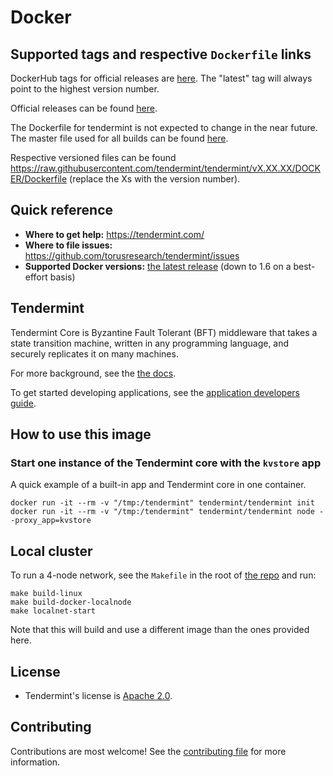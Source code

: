 # Docker

## Supported tags and respective `Dockerfile` links

DockerHub tags for official releases are [here](https://hub.docker.com/r/tendermint/tendermint/tags/). The "latest" tag will always point to the highest version number.

Official releases can be found [here](https://github.com/torusresearch/tendermint/releases).

The Dockerfile for tendermint is not expected to change in the near future. The master file used for all builds can be found [here](https://raw.githubusercontent.com/tendermint/tendermint/master/DOCKER/Dockerfile).

Respective versioned files can be found https://raw.githubusercontent.com/tendermint/tendermint/vX.XX.XX/DOCKER/Dockerfile (replace the Xs with the version number).

## Quick reference

- **Where to get help:** https://tendermint.com/
- **Where to file issues:** https://github.com/torusresearch/tendermint/issues
- **Supported Docker versions:** [the latest release](https://github.com/moby/moby/releases) (down to 1.6 on a best-effort basis)

## Tendermint

Tendermint Core is Byzantine Fault Tolerant (BFT) middleware that takes a state transition machine, written in any programming language, and securely replicates it on many machines.

For more background, see the [the docs](https://tendermint.com/docs/introduction/#quick-start).

To get started developing applications, see the [application developers guide](https://tendermint.com/docs/introduction/quick-start.html).

## How to use this image

### Start one instance of the Tendermint core with the `kvstore` app

A quick example of a built-in app and Tendermint core in one container.

```
docker run -it --rm -v "/tmp:/tendermint" tendermint/tendermint init
docker run -it --rm -v "/tmp:/tendermint" tendermint/tendermint node --proxy_app=kvstore
```

## Local cluster

To run a 4-node network, see the `Makefile` in the root of [the repo](https://github.com/torusresearch/tendermint/blob/master/Makefile) and run:

```
make build-linux
make build-docker-localnode
make localnet-start
```

Note that this will build and use a different image than the ones provided here.

## License

- Tendermint's license is [Apache 2.0](https://github.com/torusresearch/tendermint/blob/master/LICENSE).

## Contributing

Contributions are most welcome! See the [contributing file](https://github.com/torusresearch/tendermint/blob/master/CONTRIBUTING.md) for more information.
